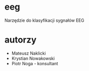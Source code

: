 # eeg
Narzędzie do klasyfikacji sygnałów EEG

# autorzy
- Mateusz Naklicki
- Krystian Nowakowski
- Piotr Noga - konsultant
